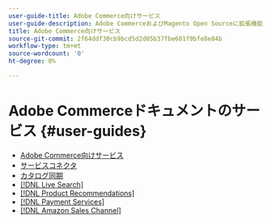 ```yaml
---
user-guide-title: Adobe Commerce向けサービス
user-guide-description: Adobe CommerceおよびMagento Open Sourceに拡張機能を提供するホストサービスのドキュメントとリソース。
title: Adobe Commerce向けサービス
source-git-commit: 2f64ddf30cb9bcd5d2d05b37fbe601f9bfe8e84b
workflow-type: tm+mt
source-wordcount: '0'
ht-degree: 0%

---
```


# Adobe Commerceドキュメントのサービス {#user-guides}

- [Adobe Commerce向けサービス](home.md)
- [サービスコネクタ](https://docs.magento.com/user-guide/system/saas.html)
- [カタログ同期](https://docs.magento.com/user-guide/system/catalog-sync.html)
- [[!DNL Live Search]](https://experienceleague.adobe.com/docs/commerce-merchant-services/live-search/overview.html)
- [[!DNL Product Recommendations]](https://docs.magento.com/user-guide/recommendations/overview.html)
- [[!DNL Payment Services]](https://experienceleague.adobe.com/docs/commerce-merchant-services/payment-services/guide-overview.html)
- [[!DNL Amazon Sales Channel]](https://experienceleague.adobe.com/docs/commerce-channels/amazon/guide-overview.html)
